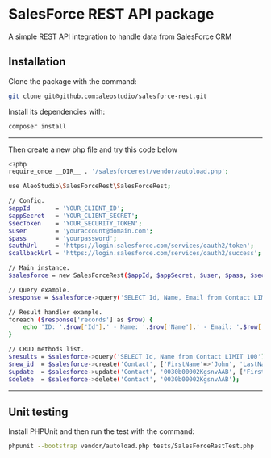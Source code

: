 # SalesForce REST API package

A simple REST API integration to handle data from SalesForce CRM 

## Installation

Clone the package with the command:
```sh
git clone git@github.com:aleostudio/salesforce-rest.git
```
Install its dependencies with:
```sh
composer install
```
---
Then create a new php file and try this code below
```sh
<?php
require_once __DIR__ . '/salesforcerest/vendor/autoload.php';

use AleoStudio\SalesForceRest\SalesForceRest;

// Config.
$appId       = 'YOUR_CLIENT_ID';
$appSecret   = 'YOUR_CLIENT_SECRET';
$secToken    = 'YOUR_SECURITY_TOKEN';
$user        = 'youraccount@domain.com';
$pass        = 'yourpassword';
$authUrl     = 'https://login.salesforce.com/services/oauth2/token';
$callbackUrl = 'https://login.salesforce.com/services/oauth2/success';

// Main instance.
$salesforce = new SalesForceRest($appId, $appSecret, $user, $pass, $secToken, $authUrl, $callbackUrl);

// Query example.
$response = $salesforce->query('SELECT Id, Name, Email from Contact LIMIT 100');

// Result handler example.
foreach ($response['records'] as $row) {
    echo 'ID: '.$row['Id'].' - Name: '.$row['Name'].' - Email: '.$row['Email'].'<br/>';
}

// CRUD methods list.
$results = $salesforce->query('SELECT Id, Name from Contact LIMIT 100');
$new_id  = $salesforce->create('Contact', ['FirstName'=>'John', 'LastName'=>'Doe', 'Email'=>'john.doe@domain.com']);
$update  = $salesforce->update('Contact', '0030b00002KgsnvAAB', ['FirstName'=>'Johnnnnn', 'LastName'=>'Doeeee', 'Title'=>null]);
$delete  = $salesforce->delete('Contact', '0030b00002KgsnvAAB');

```
---
## Unit testing

Install PHPUnit and then run the test with the command:
```sh
phpunit --bootstrap vendor/autoload.php tests/SalesForceRestTest.php 
```
